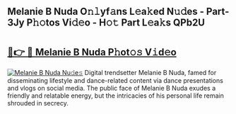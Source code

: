## Melanie B Nuda O𝚗𝚕yf𝚊ns L𝚎a𝚔ed N𝚞𝚍es - Part-3Jy P𝚑𝚘tos Vi𝚍𝚎o - H𝚘𝚝 Part L𝚎a𝚔s QPb2U

# <h2><a href="http://kf3082v.oniu.top/?m=Melanie+B+Nuda">🔗👉 🔴 Melanie B Nuda P𝚑ot𝚘𝚜 V𝚒d𝚎o</a></h2>

[![Melanie B Nuda Nu𝚍e𝚜](https://i.imgur.com/0qMVB7G.gif)](http://kf3082v.oniu.top/?m=Melanie+B+Nuda)
Digital trendsetter Melanie B Nuda, famed for disseminating lifestyle and dance-related content via dance presentations and vlogs on social media. The public face of Melanie B Nuda exudes a friendly and relatable energy, but the intricacies of his personal life remain shrouded in secrecy.  
